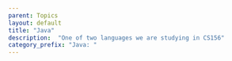 ```yaml
---
parent: Topics
layout: default
title: "Java"
description:  "One of two languages we are studying in CS156"
category_prefix: "Java: "
---
```



